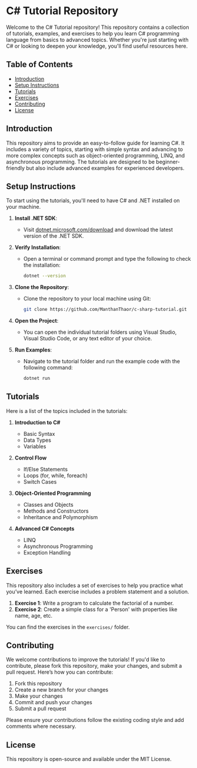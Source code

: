 # C# Tutorial Repository

Welcome to the C# Tutorial repository! This repository contains a collection of tutorials, examples, and exercises to help you learn C# programming language from basics to advanced topics. Whether you're just starting with C# or looking to deepen your knowledge, you'll find useful resources here.

## Table of Contents

- [Introduction](#introduction)
- [Setup Instructions](#setup-instructions)
- [Tutorials](#tutorials)
- [Exercises](#exercises)
- [Contributing](#contributing)
- [License](#license)

## Introduction

This repository aims to provide an easy-to-follow guide for learning C#. It includes a variety of topics, starting with simple syntax and advancing to more complex concepts such as object-oriented programming, LINQ, and asynchronous programming. The tutorials are designed to be beginner-friendly but also include advanced examples for experienced developers.

## Setup Instructions

To start using the tutorials, you'll need to have C# and .NET installed on your machine.

1. **Install .NET SDK**:
   - Visit [dotnet.microsoft.com/download](https://dotnet.microsoft.com/download) and download the latest version of the .NET SDK.
   
2. **Verify Installation**:
   - Open a terminal or command prompt and type the following to check the installation:
     ```bash
     dotnet --version
     ```

3. **Clone the Repository**:
   - Clone the repository to your local machine using Git:
     ```bash
     git clone https://github.com/ManthanThaor/c-sharp-tutorial.git
     ```

4. **Open the Project**:
   - You can open the individual tutorial folders using Visual Studio, Visual Studio Code, or any text editor of your choice.
   
5. **Run Examples**:
   - Navigate to the tutorial folder and run the example code with the following command:
     ```bash
     dotnet run
     ```

## Tutorials

Here is a list of the topics included in the tutorials:

1. **Introduction to C#**
   - Basic Syntax
   - Data Types
   - Variables

2. **Control Flow**
   - If/Else Statements
   - Loops (for, while, foreach)
   - Switch Cases

3. **Object-Oriented Programming**
   - Classes and Objects
   - Methods and Constructors
   - Inheritance and Polymorphism

4. **Advanced C# Concepts**
   - LINQ
   - Asynchronous Programming
   - Exception Handling

## Exercises

This repository also includes a set of exercises to help you practice what you’ve learned. Each exercise includes a problem statement and a solution.

1. **Exercise 1**: Write a program to calculate the factorial of a number.
2. **Exercise 2**: Create a simple class for a 'Person' with properties like name, age, etc.

You can find the exercises in the `exercises/` folder.

## Contributing

We welcome contributions to improve the tutorials! If you'd like to contribute, please fork this repository, make your changes, and submit a pull request. Here’s how you can contribute:

1. Fork this repository
2. Create a new branch for your changes
3. Make your changes
4. Commit and push your changes
5. Submit a pull request

Please ensure your contributions follow the existing coding style and add comments where necessary.

## License

This repository is open-source and available under the MIT License.

